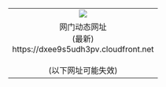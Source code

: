 ﻿<table>
  <tr></tr>
  <tr><td colspan=2 align=center><img src="https://dxee9s5udh3pv.cloudfront.net/Up/oGate.jpg" /></td></tr>
  <tr><td colspan=2 align=center>网门动态网址<br/>(最新)
<br>https://dxee9s5udh3pv.cloudfront.net
<br/><br/>(以下网址可能失效)
    </td>
  </tr>
</table>
